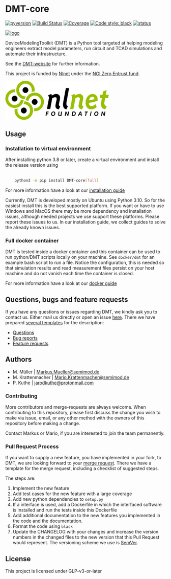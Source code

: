 # DMT-core

[![pyversion](https://img.shields.io/pypi/pyversions/DMT-core)](https://pypi.org/project/DMT-core/)
[![Build Status](https://gitlab.com/dmt-development/dmt-core/badges/main/pipeline.svg)](https://gitlab.com/dmt-development/dmt-core/-/pipelines)
[![Coverage](https://gitlab.com/dmt-development/dmt-core/-/jobs/artifacts/main/raw/badge_coverage.svg?job=test_DMT)](https://gitlab.com/dmt-development/dmt-core/-/jobs/artifacts/main/file/htmlcov/index.html?job=test_DMT)
[![Code style: black](https://img.shields.io/badge/code%20style-black-000000.svg)](https://github.com/psf/black)
[![status](https://joss.theoj.org/papers/f9829bb4e4c10b85144b22f888756045/status.svg)](https://joss.theoj.org/papers/f9829bb4e4c10b85144b22f888756045)

[![logo](https://gitlab.com/uploads/-/system/project/avatar/33580822/DMT_Logo_wText.png)](https://gitlab.com/uploads/-/system/project/avatar/33580822/DMT_Logo_wText.png)

DeviceModelingToolkit (DMT) is a Python tool targeted at helping modeling engineers extract model parameters, run circuit and TCAD simulations and automate their infrastructure.

See the [DMT-website](https://dmt-development.gitlab.io/dmt-core/index.html) for further information.

This project is funded by [Nlnet](https://nlnet.nl/project/DMT-Core/) under the [NGI Zero Entrust fund](https://nlnet.nl/entrust/).

<img src="pictures/banner_nlnet.svg" width="325"/>

## Usage

### Installation to virtual environment

After installing python 3.8 or later, create a virtual environment and install the release version using

```bash

    python3 -m pip install DMT-core[full]

```

For more information have a look at our [installation guide](https://dmt-development.gitlab.io/dmt-core/installation/install_dmt.html)

Currently, DMT is developed mostly on Ubuntu using Python 3.10. So for the easiest install this is the best supported platform.
If you want or have to use Windows and MacOS there may be more dependency and installation issues, although needed projects we use support these platforms. Please report these issues to us. In our installation guide, we collect guides to solve the already known issues.

### Full docker container

DMT is tested inside a docker container and this container can be used to run python/DMT scripts locally on your machine. See `docker/dmt` for an example bash script to run a file. Notice the configuration, this is needed so that simulation results and read measurement files persist on your host machine and do not vanish each time the container is closed. 

For more information have a look at our [docker guide](https://dmt-development.gitlab.io/dmt-core/installation/install_dmt.html)

## Questions, bugs and feature requests

If you have any questions or issues regarding DMT, we kindly ask you to contact us. Either mail us directly or open an issue [here](https://gitlab.com/dmt-development/dmt-core/-/issues). There we have prepared [several templates](https://docs.gitlab.com/ee/user/project/description_templates.html#use-the-templates) for the description:

* [Questions](https://gitlab.com/dmt-development/dmt-core/-/issues/new?issuable_template=question)
* [Bug reports](https://gitlab.com/dmt-development/dmt-core/-/issues/new?issuable_template=bug_report)
* [Feature requests](https://gitlab.com/dmt-development/dmt-core/-/issues/new?issuable_template=feature_request)

## Authors

- M. Müller | Markus.Mueller@semimod.de
- M. Krattenmacher | Mario.Krattenmacher@semimod.de
- P. Kuthe | jarodkuthe@protonmail.com

### Contributing

More contributors and merge-requests are always welcome. When contributing to this repository, please first discuss the change you wish to make via issue, email, or any other method with the owners of this repository before making a change.

Contact Markus or Mario, if you are interested to join the team permanently.

### Pull Request Process

If you want to supply a new feature, you have implemented in your fork, to DMT, we are looking forward to your [merge request](https://gitlab.com/dmt-development/dmt-core/-/merge_requests/new). There we have a template for the merge request, including a checklist of suggested steps.

The steps are:

1. Implement the new feature
2. Add test cases for the new feature with a large coverage
3. Add new python dependencies to `setup.py`
4. If a interface is used, add a Dockerfile in which the interfaced software is installed and run the tests inside this Dockerfile
5. Add additional documentation to the new features you implemented in the code and the documentation.
6. Format the code using `black`
7. Update the CHANGELOG with your changes and increase the version numbers in the changed files to the new version that this Pull Request would represent. The versioning scheme we use is [SemVer](http://semver.org/).


## License

This project is licensed under GLP-v3-or-later
